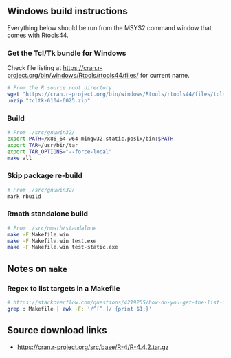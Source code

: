 ## Windows build instructions

Everything below should be run from the MSYS2 command window that comes with Rtools44.




### Get the Tcl/Tk bundle for Windows

Check file listing at https://cran.r-project.org/bin/windows/Rtools/rtools44/files/ for current name.

```sh
# From the R source root directory
wget "https://cran.r-project.org/bin/windows/Rtools/rtools44/files/tcltk-6104-6025.zip"
unzip "tcltk-6104-6025.zip"
```



### Build

```sh
# From ./src/gnuwin32/
export PATH=/x86_64-w64-mingw32.static.posix/bin:$PATH
export TAR=/usr/bin/tar
export TAR_OPTIONS="--force-local"
make all
```



### Skip package re-build

```sh
# From ./src/gnuwin32/
mark rbuild
```



### Rmath standalone build

```sh
# From ./src/nmath/standalone
make -F Makefile.win
make -F Makefile.win test.exe
make -F Makefile.win test-static.exe
```






## Notes on `make`


### Regex to list targets in a Makefile

```sh
# https://stackoverflow.com/questions/4219255/how-do-you-get-the-list-of-targets-in-a-makefile/61944430#61944430
grep : Makefile | awk -F: '/^[^.]/ {print $1;}'
```



## Source download links

* https://cran.r-project.org/src/base/R-4/R-4.4.2.tar.gz


